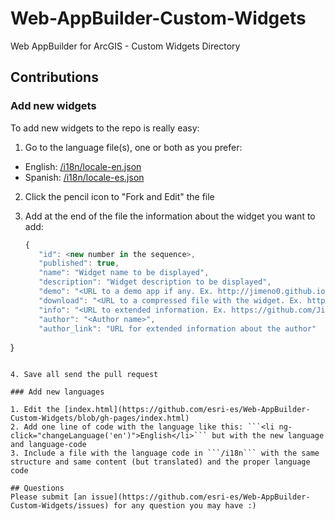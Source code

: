 # Web-AppBuilder-Custom-Widgets
Web AppBuilder for ArcGIS - Custom Widgets Directory

## Contributions

### Add new widgets
To add new widgets to the repo is really easy:

1. Go to the language file(s), one or both as you prefer: 
  * English: [/i18n/locale-en.json](https://github.com/esri-es/Web-AppBuilder-Custom-Widgets/blob/gh-pages/i18n/locale-en.json) 
  * Spanish: [/i18n/locale-es.json](https://github.com/esri-es/Web-AppBuilder-Custom-Widgets/blob/gh-pages/i18n/locale-es.json) 
2. Click the pencil icon to "Fork and Edit" the file
3. Add at the end of the file the information about the widget you want to add:
   
   ```javascript
   {
      "id": <new number in the sequence>,
      "published": true,
      "name": "Widget name to be displayed",
      "description": "Widget description to be displayed",
      "demo": "<URL to a demo app if any. Ex. http://jimeno0.github.io/TableQueryWidget/>",
      "download": "<URL to a compressed file with the widget. Ex. https://github.com/Jimeno0/TableQueryWidget/archive/master.zip>",
      "info": "<URL to extended information. Ex. https://github.com/Jimeno0/TableQueryWidget>",
      "author": "<Author name>",
      "author_link": "URL for extended information about the author"
  }
  ```

4. Save all send the pull request

### Add new languages

1. Edit the [index.html](https://github.com/esri-es/Web-AppBuilder-Custom-Widgets/blob/gh-pages/index.html)
2. Add one line of code with the language like this: ```<li ng-click="changeLanguage('en')">English</li>``` but with the new language and language-code
3. Include a file with the language code in ```/i18n``` with the same structure and same content (but translated) and the proper language code

## Questions
Please submit [an issue](https://github.com/esri-es/Web-AppBuilder-Custom-Widgets/issues) for any question you may have :)
